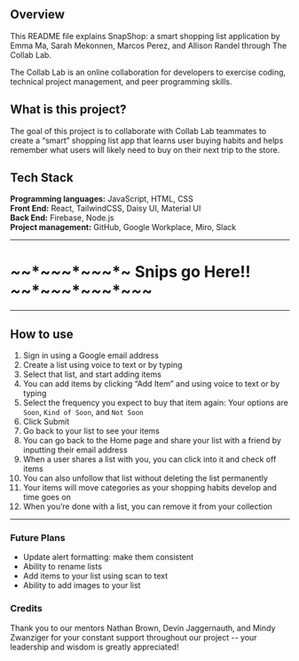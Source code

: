 ## Overview

This README file explains SnapShop: a smart shopping list application by Emma Ma, Sarah Mekonnen, Marcos Perez, and Allison Randel through The Collab Lab.

The Collab Lab is an online collaboration for developers to exercise coding, technical project management, and peer programming skills. 

## What is this project?

The goal of this project is to collaborate with Collab Lab teammates to create a “smart” shopping list app that learns user buying habits and helps remember what users will likely need to buy on their next trip to the store.

## Tech Stack

**Programming languages:** JavaScript, HTML, CSS <br>
**Front End:** React, TailwindCSS, Daisy UI, Material UI <br>
**Back End:** Firebase, Node.js <br>
**Project management:** GitHub, Google Workplace, Miro, Slack <br>

<hr>

# *~*~*~*~*~*~*~*~*~ Snips go Here!! *~*~*~*~*~*~*~*~*~*~*~

<hr>

## How to use

1. Sign in using a Google email address <br>
2. Create a list using voice to text or by typing <br>
3. Select that list, and start adding items <br>
4. You can add items by clicking “Add Item” and using voice to text or by typing <br>
5. Select the frequency you expect to buy that item again: Your options are `Soon`, `Kind of Soon`, and `Not Soon` <br>
6. Click Submit <br>
7. Go back to your list to see your items <br>
8. You can go back to the Home page and share your list with a friend by inputting their email address <br>
9. When a user shares a list with you, you can click into it and check off items <br>
10. You can also unfollow that list without deleting the list permanently <br>
11. Your items will move categories as your shopping habits develop and time goes on <br>
12. When you’re done with a list, you can remove it from your collection <br>

<hr>

### Future Plans

   - Update alert formatting: make them consistent <br>
   - Ability to rename lists <br>
   - Add items to your list using scan to text <br>
   - Ability to add images to your list <br>

### Credits

Thank you to our mentors Nathan Brown, Devin Jaggernauth, and Mindy Zwanziger for your constant support throughout our project -- your leadership and wisdom is greatly appreciated!

